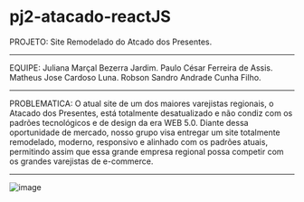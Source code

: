 # pj2-atacado-reactJS




PROJETO:                  Site Remodelado do Atcado dos Presentes.
********************************************************************************************

EQUIPE: Juliana Marçal Bezerra Jardim.
        Paulo César Ferreira de Assis.
        Matheus Jose Cardoso Luna.
        Robson Sandro Andrade Cunha Filho.
********************************************************************************************

PROBLEMATICA: O atual site de um dos maiores varejistas regionais, o Atacado dos Presentes, está totalmente desatualizado e não condiz com os padrões tecnológicos e de design da era WEB 5.0. Diante dessa oportunidade de mercado, nosso grupo visa entregar um site totalmente remodelado, moderno, responsivo e alinhado com os padrões atuais, permitindo assim que essa grande empresa regional possa competir com os grandes varejistas de e-commerce.

********************************************************************************************

   

![image](https://github.com/user-attachments/assets/083c6833-65f6-4c9d-b0ec-c56e70a9c1c2)


